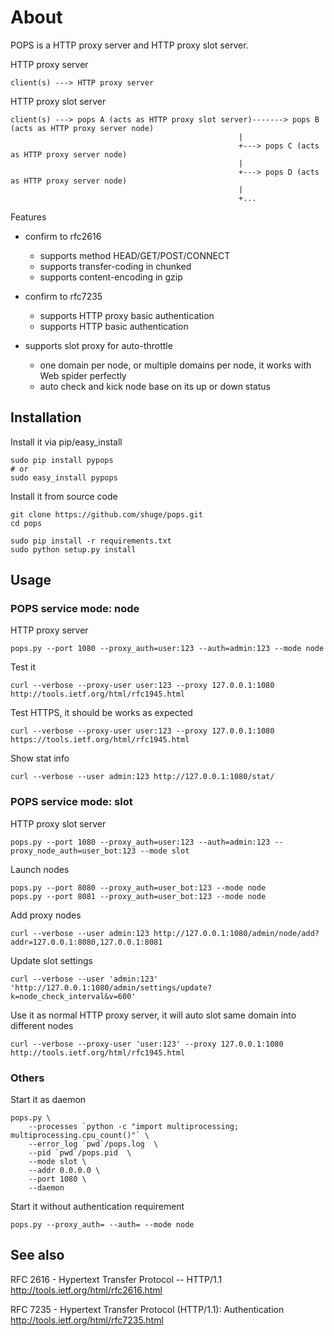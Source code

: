 # About

POPS is a HTTP proxy server and HTTP proxy slot server.


HTTP proxy server

    client(s) ---> HTTP proxy server


HTTP proxy slot server

    client(s) ---> pops A (acts as HTTP proxy slot server)-------> pops B (acts as HTTP proxy server node)
                                                       |
                                                       +---> pops C (acts as HTTP proxy server node)
                                                       |
                                                       +---> pops D (acts as HTTP proxy server node)
                                                       |
                                                       +...

Features

 - confirm to rfc2616
   - supports method HEAD/GET/POST/CONNECT
   - supports transfer-coding in chunked
   - supports content-encoding in gzip

 - confirm to rfc7235
   - supports HTTP proxy basic authentication
   - supports HTTP basic authentication

 - supports slot proxy for auto-throttle
    - one domain per node, or multiple domains per node, it works with Web spider perfectly
    - auto check and kick node base on its up or down status


## Installation


Install it via pip/easy_install

    sudo pip install pypops
    # or
    sudo easy_install pypops


Install it from source code

    git clone https://github.com/shuge/pops.git
    cd pops

    sudo pip install -r requirements.txt
    sudo python setup.py install


## Usage


### POPS service mode: node

HTTP proxy server

    pops.py --port 1080 --proxy_auth=user:123 --auth=admin:123 --mode node


Test it

    curl --verbose --proxy-user user:123 --proxy 127.0.0.1:1080 http://tools.ietf.org/html/rfc1945.html


Test HTTPS, it should be works as expected

    curl --verbose --proxy-user user:123 --proxy 127.0.0.1:1080 https://tools.ietf.org/html/rfc1945.html


Show stat info

    curl --verbose --user admin:123 http://127.0.0.1:1080/stat/


### POPS service mode: slot

HTTP proxy slot server

    pops.py --port 1080 --proxy_auth=user:123 --auth=admin:123 --proxy_node_auth=user_bot:123 --mode slot


Launch nodes

    pops.py --port 8080 --proxy_auth=user_bot:123 --mode node
    pops.py --port 8081 --proxy_auth=user_bot:123 --mode node


Add proxy nodes

    curl --verbose --user admin:123 http://127.0.0.1:1080/admin/node/add?addr=127.0.0.1:8080,127.0.0.1:8081


Update slot settings

    curl --verbose --user 'admin:123' 'http://127.0.0.1:1080/admin/settings/update?k=node_check_interval&v=600'


Use it as normal HTTP proxy server, it will auto slot same domain into different nodes

    curl --verbose --proxy-user 'user:123' --proxy 127.0.0.1:1080 http://tools.ietf.org/html/rfc1945.html


### Others

Start it as daemon

    pops.py \
        --processes `python -c "import multiprocessing; multiprocessing.cpu_count()"` \
        --error_log `pwd`/pops.log  \
        --pid `pwd`/pops.pid  \
        --mode slot \
        --addr 0.0.0.0 \
        --port 1080 \
        --daemon


Start it without authentication requirement

    pops.py --proxy_auth= --auth= --mode node


## See also

RFC 2616 - Hypertext Transfer Protocol -- HTTP/1.1
http://tools.ietf.org/html/rfc2616.html

RFC 7235 - Hypertext Transfer Protocol (HTTP/1.1): Authentication
http://tools.ietf.org/html/rfc7235.html